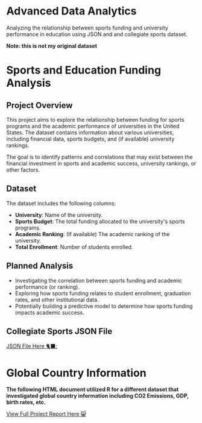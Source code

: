 # Advanced Data Analytics
Analyzing the relationship between sports funding and university performance in education using JSON and and collegiate sports dataset. 

**Note: this is not my original dataset**


# Sports and Education Funding Analysis

## Project Overview
This project aims to explore the relationship between funding for sports programs and the academic performance of universities in the United States. The dataset contains information about various universities, including financial data, sports budgets, and (if available) university rankings.

The goal is to identify patterns and correlations that may exist between the financial investment in sports and academic success, university rankings, or other factors.

## Dataset
The dataset includes the following columns:
- **University**: Name of the university.
- **Sports Budget**: The total funding allocated to the university's sports programs.
- **Academic Ranking**: (If available) The academic ranking of the university.
- **Total Enrollment**: Number of students enrolled.

## Planned Analysis
- Investigating the correlation between sports funding and academic performance (or ranking).
- Exploring how sports funding relates to student enrollment, graduation rates, and other institutional data.
- Potentially building a predictive model to determine how sports funding impacts academic success.

## Collegiate Sports JSON File
[JSON File Here 🐈‍⬛:](https://raw.githubusercontent.com/rmwebb2/AdvDataAnalytics/main/sportsjson.json)

# Global Country Information 

**The following HTML document utilized R for a different dataset that investigated global country information including CO2 Emissions, GDP, birth rates, etc.**

[View Full Project Report Here 😸](https://rpubs.com/rmwebb23/1216944)
